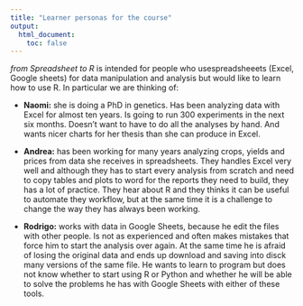 ```yaml
---
title: "Learner personas for the course"
output:
  html_document:
    toc: false
---
```


_from Spreadsheet to R_ is intended for people who usespreadsheeets (Excel, Google sheets) for data manipulation and analysis but would like to learn how to use R. In particular we are thinking of:


* **Naomi:** she is doing a PhD in genetics. Has been analyzing data with Excel for almost ten years. Is going to run 300 experiments in the next six months. Doesn’t want to have to do all the analyses by hand. And wants nicer charts for her thesis than she can produce in Excel.


* **Andrea:** has been working for many years analyzing crops, yields and prices from data she receives in spreadsheets. They handles Excel very well and although they has to start every analysis from scratch and need to copy tables and plots to word for the reports they need to build, they has a lot of practice. They hear about R and they thinks it can be useful to automate they workflow, but at the same time it is a challenge to change the way they has always been working.

* **Rodrigo:** works with data in Google Sheets, because he edit the files with other people. Is not as experienced and often makes mistakes that force him to start the analysis over again. At the same time he is afraid of losing the original data and ends up download and saving into disck many versions of the same file. He wants to learn to program but does not know whether to start using R or Python and whether he will be able to solve the problems he has with Google Sheets with either of these tools.
